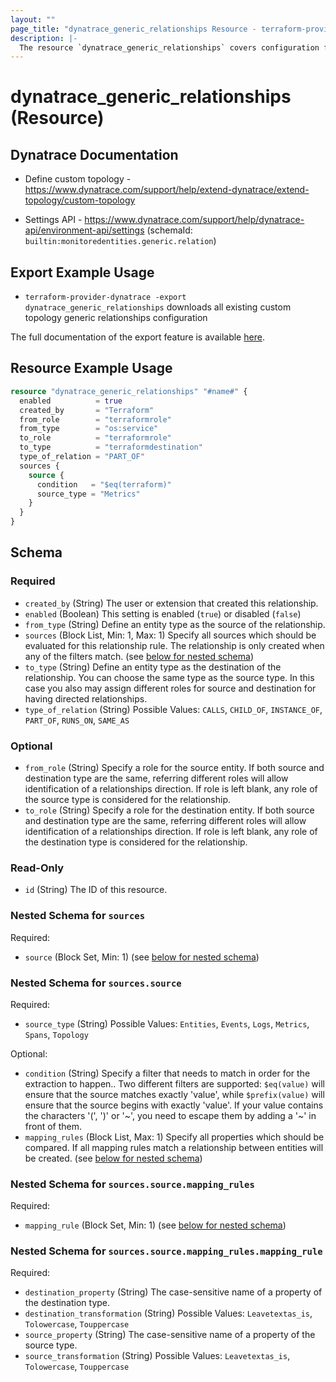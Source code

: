 ```yaml
---
layout: ""
page_title: "dynatrace_generic_relationships Resource - terraform-provider-dynatrace"
description: |-
  The resource `dynatrace_generic_relationships` covers configuration for custom topology generic relationships
---
```


# dynatrace_generic_relationships (Resource)

## Dynatrace Documentation

- Define custom topology - https://www.dynatrace.com/support/help/extend-dynatrace/extend-topology/custom-topology

- Settings API - https://www.dynatrace.com/support/help/dynatrace-api/environment-api/settings (schemaId: `builtin:monitoredentities.generic.relation`)

## Export Example Usage

- `terraform-provider-dynatrace -export dynatrace_generic_relationships` downloads all existing custom topology generic relationships configuration

The full documentation of the export feature is available [here](https://registry.terraform.io/providers/dynatrace-oss/dynatrace/latest/docs/guides/export-v2).

## Resource Example Usage

```terraform
resource "dynatrace_generic_relationships" "#name#" {
  enabled          = true
  created_by       = "Terraform"
  from_role        = "terraformrole"
  from_type        = "os:service"
  to_role          = "terraformrole"
  to_type          = "terraformdestination"
  type_of_relation = "PART_OF"
  sources {
    source {
      condition   = "$eq(terraform)"
      source_type = "Metrics"
    }
  }
}
```

<!-- schema generated by tfplugindocs -->
## Schema

### Required

- `created_by` (String) The user or extension that created this relationship.
- `enabled` (Boolean) This setting is enabled (`true`) or disabled (`false`)
- `from_type` (String) Define an entity type as the source of the relationship.
- `sources` (Block List, Min: 1, Max: 1) Specify all sources which should be evaluated for this relationship rule. The relationship is only created when any of the filters match. (see [below for nested schema](#nestedblock--sources))
- `to_type` (String) Define an entity type as the destination of the relationship. You can choose the same type as the source type. In this case you also may assign different roles for source and destination for having directed relationships.
- `type_of_relation` (String) Possible Values: `CALLS`, `CHILD_OF`, `INSTANCE_OF`, `PART_OF`, `RUNS_ON`, `SAME_AS`

### Optional

- `from_role` (String) Specify a role for the source entity. If both source and destination type are the same, referring different roles will allow identification of a relationships direction. If role is left blank, any role of the source type is considered for the relationship.
- `to_role` (String) Specify a role for the destination entity. If both source and destination type are the same, referring different roles will allow identification of a relationships direction. If role is left blank, any role of the destination type is considered for the relationship.

### Read-Only

- `id` (String) The ID of this resource.

<a id="nestedblock--sources"></a>
### Nested Schema for `sources`

Required:

- `source` (Block Set, Min: 1) (see [below for nested schema](#nestedblock--sources--source))

<a id="nestedblock--sources--source"></a>
### Nested Schema for `sources.source`

Required:

- `source_type` (String) Possible Values: `Entities`, `Events`, `Logs`, `Metrics`, `Spans`, `Topology`

Optional:

- `condition` (String) Specify a filter that needs to match in order for the extraction to happen.. Two different filters are supported: `$eq(value)` will ensure that the source matches exactly 'value', while `$prefix(value)` will ensure that the source begins with exactly 'value'.
If your value contains the characters '(', ')' or '\~', you need to escape them by adding a '\~' in front of them.
- `mapping_rules` (Block List, Max: 1) Specify all properties which should be compared. If all mapping rules match a relationship between entities will be created. (see [below for nested schema](#nestedblock--sources--source--mapping_rules))

<a id="nestedblock--sources--source--mapping_rules"></a>
### Nested Schema for `sources.source.mapping_rules`

Required:

- `mapping_rule` (Block Set, Min: 1) (see [below for nested schema](#nestedblock--sources--source--mapping_rules--mapping_rule))

<a id="nestedblock--sources--source--mapping_rules--mapping_rule"></a>
### Nested Schema for `sources.source.mapping_rules.mapping_rule`

Required:

- `destination_property` (String) The case-sensitive name of a property of the destination type.
- `destination_transformation` (String) Possible Values: `Leavetextas_is`, `Tolowercase`, `Touppercase`
- `source_property` (String) The case-sensitive name of a property of the source type.
- `source_transformation` (String) Possible Values: `Leavetextas_is`, `Tolowercase`, `Touppercase`
 